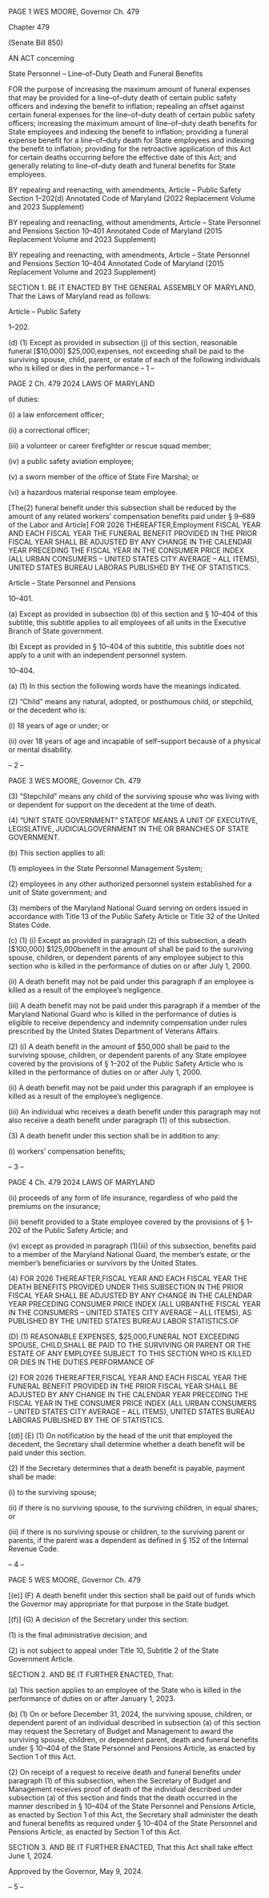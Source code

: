 PAGE 1
WES MOORE, Governor Ch. 479

Chapter 479

(Senate Bill 850)

AN ACT concerning

State Personnel – Line–of–Duty Death and Funeral Benefits

FOR the purpose of increasing the maximum amount of funeral expenses that may be
provided for a line–of–duty death of certain public safety officers and indexing the
benefit to inflation; repealing an offset against certain funeral expenses for the
line–of–duty death of certain public safety officers; increasing the maximum amount
of line–of–duty death benefits for State employees and indexing the benefit to
inflation; providing a funeral expense benefit for a line–of–duty death for State
employees and indexing the benefit to inflation; providing for the retroactive
application of this Act for certain deaths occurring before the effective date of this
Act; and generally relating to line–of–duty death and funeral benefits for State
employees.

BY repealing and reenacting, with amendments,
Article – Public Safety
Section 1–202(d)
Annotated Code of Maryland
(2022 Replacement Volume and 2023 Supplement)

BY repealing and reenacting, without amendments,
Article – State Personnel and Pensions
Section 10–401
Annotated Code of Maryland
(2015 Replacement Volume and 2023 Supplement)

BY repealing and reenacting, with amendments,
Article – State Personnel and Pensions
Section 10–404
Annotated Code of Maryland
(2015 Replacement Volume and 2023 Supplement)

SECTION 1. BE IT ENACTED BY THE GENERAL ASSEMBLY OF MARYLAND,
That the Laws of Maryland read as follows:

Article – Public Safety

1–202.

(d) (1) Except as provided in subsection (j) of this section, reasonable funeral
[$10,000] $25,000,expenses, not exceeding shall be paid to the surviving spouse, child,
parent, or estate of each of the following individuals who is killed or dies in the performance
– 1 –

PAGE 2
Ch. 479 2024 LAWS OF MARYLAND

of duties:

(i) a law enforcement officer;

(ii) a correctional officer;

(iii) a volunteer or career firefighter or rescue squad member;

(iv) a public safety aviation employee;

(v) a sworn member of the office of State Fire Marshal; or

(vi) a hazardous material response team employee.

[The(2) funeral benefit under this subsection shall be reduced by the
amount of any related workers’ compensation benefits paid under § 9–689 of the Labor and
Article] FOR 2026 THEREAFTER,Employment FISCAL YEAR AND EACH FISCAL YEAR
THE FUNERAL BENEFIT PROVIDED IN THE PRIOR FISCAL YEAR SHALL BE ADJUSTED
BY ANY CHANGE IN THE CALENDAR YEAR PRECEDING THE FISCAL YEAR IN THE
CONSUMER PRICE INDEX (ALL URBAN CONSUMERS – UNITED STATES CITY
AVERAGE – ALL ITEMS), UNITED STATES BUREAU LABORAS PUBLISHED BY THE OF
STATISTICS.

Article – State Personnel and Pensions

10–401.

(a) Except as provided in subsection (b) of this section and § 10–404 of this
subtitle, this subtitle applies to all employees of all units in the Executive Branch of State
government.

(b) Except as provided in § 10–404 of this subtitle, this subtitle does not apply to
a unit with an independent personnel system.

10–404.

(a) (1) In this section the following words have the meanings indicated.

(2) “Child” means any natural, adopted, or posthumous child, or stepchild,
or the decedent who is:

(i) 18 years of age or under; or

(ii) over 18 years of age and incapable of self–support because of a
physical or mental disability.

– 2 –

PAGE 3
WES MOORE, Governor Ch. 479

(3) “Stepchild” means any child of the surviving spouse who was living with
or dependent for support on the decedent at the time of death.

(4) “UNIT STATE GOVERNMENT” STATEOF MEANS A UNIT OF
EXECUTIVE, LEGISLATIVE, JUDICIALGOVERNMENT IN THE OR BRANCHES OF
STATE GOVERNMENT.

(b) This section applies to all:

(1) employees in the State Personnel Management System;

(2) employees in any other authorized personnel system established for a
unit of State government; and

(3) members of the Maryland National Guard serving on orders issued in
accordance with Title 13 of the Public Safety Article or Title 32 of the United States Code.

(c) (1) (i) Except as provided in paragraph (2) of this subsection, a death
[$100,000] $125,000benefit in the amount of shall be paid to the surviving spouse,
children, or dependent parents of any employee subject to this section who is killed in the
performance of duties on or after July 1, 2000.

(ii) A death benefit may not be paid under this paragraph if an
employee is killed as a result of the employee’s negligence.

(iii) A death benefit may not be paid under this paragraph if a
member of the Maryland National Guard who is killed in the performance of duties is
eligible to receive dependency and indemnity compensation under rules prescribed by the
United States Department of Veterans Affairs.

(2) (i) A death benefit in the amount of $50,000 shall be paid to the
surviving spouse, children, or dependent parents of any State employee covered by the
provisions of § 1–202 of the Public Safety Article who is killed in the performance of duties
on or after July 1, 2000.

(ii) A death benefit may not be paid under this paragraph if an
employee is killed as a result of the employee’s negligence.

(iii) An individual who receives a death benefit under this paragraph
may not also receive a death benefit under paragraph (1) of this subsection.

(3) A death benefit under this section shall be in addition to any:

(i) workers’ compensation benefits;

– 3 –

PAGE 4
Ch. 479 2024 LAWS OF MARYLAND

(ii) proceeds of any form of life insurance, regardless of who paid the
premiums on the insurance;

(iii) benefit provided to a State employee covered by the provisions of
§ 1–202 of the Public Safety Article; and

(iv) except as provided in paragraph (1)(iii) of this subsection,
benefits paid to a member of the Maryland National Guard, the member’s estate, or the
member’s beneficiaries or survivors by the United States.

(4) FOR 2026 THEREAFTER,FISCAL YEAR AND EACH FISCAL YEAR
THE DEATH BENEFITS PROVIDED UNDER THIS SUBSECTION IN THE PRIOR FISCAL
YEAR SHALL BE ADJUSTED BY ANY CHANGE IN THE CALENDAR YEAR PRECEDING
CONSUMER PRICE INDEX (ALL URBANTHE FISCAL YEAR IN THE
CONSUMERS – UNITED STATES CITY AVERAGE – ALL ITEMS), AS PUBLISHED BY THE
UNITED STATES BUREAU LABOR STATISTICS.OF

(D) (1) REASONABLE EXPENSES, $25,000,FUNERAL NOT EXCEEDING
SPOUSE, CHILD,SHALL BE PAID TO THE SURVIVING OR PARENT OR THE ESTATE OF
ANY EMPLOYEE SUBJECT TO THIS SECTION WHO IS KILLED OR DIES IN THE
DUTIES.PERFORMANCE OF

(2) FOR 2026 THEREAFTER,FISCAL YEAR AND EACH FISCAL YEAR
THE FUNERAL BENEFIT PROVIDED IN THE PRIOR FISCAL YEAR SHALL BE ADJUSTED
BY ANY CHANGE IN THE CALENDAR YEAR PRECEDING THE FISCAL YEAR IN THE
CONSUMER PRICE INDEX (ALL URBAN CONSUMERS – UNITED STATES CITY
AVERAGE – ALL ITEMS), UNITED STATES BUREAU LABORAS PUBLISHED BY THE OF
STATISTICS.

[(d)] (E) (1) On notification by the head of the unit that employed the
decedent, the Secretary shall determine whether a death benefit will be paid under this
section.

(2) If the Secretary determines that a death benefit is payable, payment
shall be made:

(i) to the surviving spouse;

(ii) if there is no surviving spouse, to the surviving children, in equal
shares; or

(iii) if there is no surviving spouse or children, to the surviving parent
or parents, if the parent was a dependent as defined in § 152 of the Internal Revenue Code.

– 4 –

PAGE 5
WES MOORE, Governor Ch. 479

[(e)] (F) A death benefit under this section shall be paid out of funds which the
Governor may appropriate for that purpose in the State budget.

[(f)] (G) A decision of the Secretary under this section:

(1) is the final administrative decision; and

(2) is not subject to appeal under Title 10, Subtitle 2 of the State
Government Article.

SECTION 2. AND BE IT FURTHER ENACTED, That:

(a) This section applies to an employee of the State who is killed in the
performance of duties on or after January 1, 2023.

(b) (1) On or before December 31, 2024, the surviving spouse, children, or
dependent parent of an individual described in subsection (a) of this section may request
the Secretary of Budget and Management to award the surviving spouse, children, or
dependent parent, death and funeral benefits under § 10–404 of the State Personnel and
Pensions Article, as enacted by Section 1 of this Act.

(2) On receipt of a request to receive death and funeral benefits under
paragraph (1) of this subsection, when the Secretary of Budget and Management receives
proof of death of the individual described under subsection (a) of this section and finds that
the death occurred in the manner described in § 10–404 of the State Personnel and Pensions
Article, as enacted by Section 1 of this Act, the Secretary shall administer the death and
funeral benefits as required under § 10–404 of the State Personnel and Pensions Article,
as enacted by Section 1 of this Act.

SECTION 3. AND BE IT FURTHER ENACTED, That this Act shall take effect June
1, 2024.

Approved by the Governor, May 9, 2024.

– 5 –
